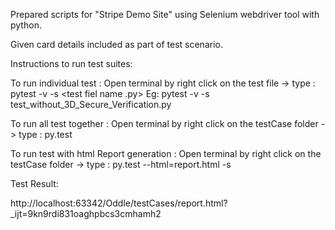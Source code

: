 Prepared scripts for "Stripe Demo Site" using Selenium webdriver tool with python.

Given card details included as part of test scenario.

Instructions to run test suites:

To run individual test : Open terminal by right click on the test file -> type : pytest -v -s <test fiel name .py> 
    Eg: pytest -v -s test_without_3D_Secure_Verification.py

To run all test together : Open terminal by right click on the testCase folder -> type : py.test 

To run test with html Report generation : Open terminal by right click on the testCase folder -> type : py.test --html=report.html -s

Test Result:

http://localhost:63342/Oddle/testCases/report.html?_ijt=9kn9rdi831oaghpbcs3cmhamh2






